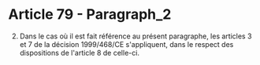# Article 79 - Paragraph_2

2. Dans le cas où il est fait référence au présent paragraphe, les articles 3 et 7 de la décision 1999/468/CE s'appliquent, dans le respect des dispositions de l'article 8 de celle-ci.
